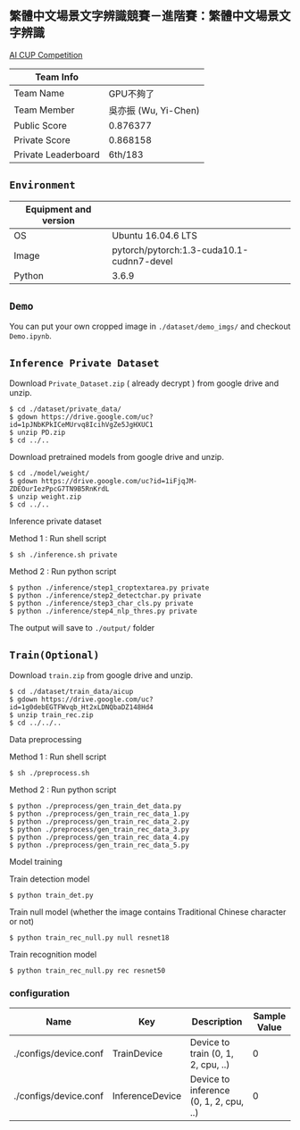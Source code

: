 ## **繁體中文場景文字辨識競賽－進階賽：繁體中文場景文字辨識**

[AI CUP Competition](https://tbrain.trendmicro.com.tw/Competitions/Details/16)

Team Info |               |
--------------------|--------------------|
Team Name           | GPU不夠了           |
Team Member         | 吳亦振 (Wu, Yi-Chen)|
Public Score        | 0.876377            |
Private Score       | 0.868158            |
Private Leaderboard | 6th/183             | 


## `Environment`

Equipment and version    |                    |
------------|-------------------------------------------|
OS          | Ubuntu 16.04.6 LTS                        |
Image       | pytorch/pytorch:1.3-cuda10.1-cudnn7-devel |
Python      | 3.6.9                                     |


## `Demo`
You can put your own cropped image in `./dataset/demo_imgs/` and checkout `Demo.ipynb`.


## `Inference Private Dataset`

Download `Private_Dataset.zip` ( already decrypt ) from google drive and unzip.

```
$ cd ./dataset/private_data/
$ gdown https://drive.google.com/uc?id=1pJNbKPkICeMUrvq8IcihVgZe5JgHXUC1
$ unzip PD.zip 
$ cd ../..
```

Download pretrained models from google drive and unzip.

```
$ cd ./model/weight/
$ gdown https://drive.google.com/uc?id=1iFjqJM-ZDEOurIezPpcG7TN9B5RnKrdL
$ unzip weight.zip
$ cd ../..
```

Inference private dataset


Method 1 : Run shell script
```
$ sh ./inference.sh private
```

Method 2 : Run python script
```
$ python ./inference/step1_croptextarea.py private
$ python ./inference/step2_detectchar.py private
$ python ./inference/step3_char_cls.py private
$ python ./inference/step4_nlp_thres.py private
```

The output will save to `./output/` folder

## `Train(Optional)`

Download `train.zip` from google drive and unzip.

```
$ cd ./dataset/train_data/aicup
$ gdown https://drive.google.com/uc?id=1g0debEGTFWvqb_Ht2xLDNQbaDZ148Hd4
$ unzip train_rec.zip
$ cd ../../..
```

Data preprocessing

Method 1 : Run shell script
```
$ sh ./preprocess.sh
```

Method 2 : Run python script
```
$ python ./preprocess/gen_train_det_data.py
$ python ./preprocess/gen_train_rec_data_1.py
$ python ./preprocess/gen_train_rec_data_2.py
$ python ./preprocess/gen_train_rec_data_3.py
$ python ./preprocess/gen_train_rec_data_4.py
$ python ./preprocess/gen_train_rec_data_5.py
```

Model training

Train detection model
```
$ python train_det.py
```

Train null model (whether the image contains Traditional Chinese character or not)

```
$ python train_rec_null.py null resnet18
```

Train recognition model

```
$ python train_rec_null.py rec resnet50
```

### configuration

| Name                | Key            | Description                             | Sample Value  |
| ------------------- | ---------------|---------------------------------------- | ------------- |
|./configs/device.conf| TrainDevice    | Device to train (0, 1, 2, cpu, ..)      | 0             |
|./configs/device.conf| InferenceDevice| Device to inference (0, 1, 2, cpu, ..)  | 0             |



